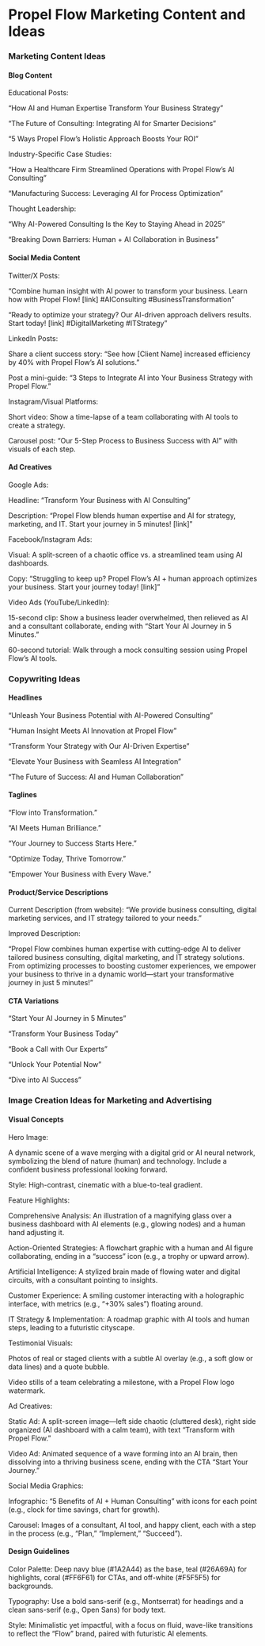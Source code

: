 # Propel Flow Marketing Content and Ideas

### Marketing Content Ideas

#### Blog Content

Educational Posts:

“How AI and Human Expertise Transform Your Business Strategy”

“The Future of Consulting: Integrating AI for Smarter Decisions”

“5 Ways Propel Flow’s Holistic Approach Boosts Your ROI”

Industry-Specific Case Studies:

“How a Healthcare Firm Streamlined Operations with Propel Flow’s AI Consulting”

“Manufacturing Success: Leveraging AI for Process Optimization”

Thought Leadership:

“Why AI-Powered Consulting Is the Key to Staying Ahead in 2025”

“Breaking Down Barriers: Human + AI Collaboration in Business”

#### Social Media Content

Twitter/X Posts:

“Combine human insight with AI power to transform your business. Learn how with Propel Flow! [link] #AIConsulting #BusinessTransformation”

“Ready to optimize your strategy? Our AI-driven approach delivers results. Start today! [link] #DigitalMarketing #ITStrategy”

LinkedIn Posts:

Share a client success story: “See how [Client Name] increased efficiency by 40% with Propel Flow’s AI solutions.”

Post a mini-guide: “3 Steps to Integrate AI into Your Business Strategy with Propel Flow.”

Instagram/Visual Platforms:

Short video: Show a time-lapse of a team collaborating with AI tools to create a strategy.

Carousel post: “Our 5-Step Process to Business Success with AI” with visuals of each step.

#### Ad Creatives

Google Ads:

Headline: “Transform Your Business with AI Consulting”

Description: “Propel Flow blends human expertise and AI for strategy, marketing, and IT. Start your journey in 5 minutes! [link]”

Facebook/Instagram Ads:

Visual: A split-screen of a chaotic office vs. a streamlined team using AI dashboards.

Copy: “Struggling to keep up? Propel Flow’s AI + human approach optimizes your business. Start your journey today! [link]”

Video Ads (YouTube/LinkedIn):

15-second clip: Show a business leader overwhelmed, then relieved as AI and a consultant collaborate, ending with “Start Your AI Journey in 5 Minutes.”

60-second tutorial: Walk through a mock consulting session using Propel Flow’s AI tools.

### Copywriting Ideas

#### Headlines

“Unleash Your Business Potential with AI-Powered Consulting”

“Human Insight Meets AI Innovation at Propel Flow”

“Transform Your Strategy with Our AI-Driven Expertise”

“Elevate Your Business with Seamless AI Integration”

“The Future of Success: AI and Human Collaboration”

#### Taglines

“Flow into Transformation.”

“AI Meets Human Brilliance.”

“Your Journey to Success Starts Here.”

“Optimize Today, Thrive Tomorrow.”

“Empower Your Business with Every Wave.”

#### Product/Service Descriptions

Current Description (from website): “We provide business consulting, digital marketing services, and IT strategy tailored to your needs.”

Improved Description:

“Propel Flow combines human expertise with cutting-edge AI to deliver tailored business consulting, digital marketing, and IT strategy solutions. From optimizing processes to boosting customer experiences, we empower your business to thrive in a dynamic world—start your transformative journey in just 5 minutes!”

#### CTA Variations

“Start Your AI Journey in 5 Minutes”

“Transform Your Business Today”

“Book a Call with Our Experts”

“Unlock Your Potential Now”

“Dive into AI Success”

### Image Creation Ideas for Marketing and Advertising

#### Visual Concepts

Hero Image:

A dynamic scene of a wave merging with a digital grid or AI neural network, symbolizing the blend of nature (human) and technology. Include a confident business professional looking forward.

Style: High-contrast, cinematic with a blue-to-teal gradient.

Feature Highlights:

Comprehensive Analysis: An illustration of a magnifying glass over a business dashboard with AI elements (e.g., glowing nodes) and a human hand adjusting it.

Action-Oriented Strategies: A flowchart graphic with a human and AI figure collaborating, ending in a “success” icon (e.g., a trophy or upward arrow).

Artificial Intelligence: A stylized brain made of flowing water and digital circuits, with a consultant pointing to insights.

Customer Experience: A smiling customer interacting with a holographic interface, with metrics (e.g., “+30% sales”) floating around.

IT Strategy & Implementation: A roadmap graphic with AI tools and human steps, leading to a futuristic cityscape.

Testimonial Visuals:

Photos of real or staged clients with a subtle AI overlay (e.g., a soft glow or data lines) and a quote bubble.

Video stills of a team celebrating a milestone, with a Propel Flow logo watermark.

Ad Creatives:

Static Ad: A split-screen image—left side chaotic (cluttered desk), right side organized (AI dashboard with a calm team), with text “Transform with Propel Flow.”

Video Ad: Animated sequence of a wave forming into an AI brain, then dissolving into a thriving business scene, ending with the CTA “Start Your Journey.”

Social Media Graphics:

Infographic: “5 Benefits of AI + Human Consulting” with icons for each point (e.g., clock for time savings, chart for growth).

Carousel: Images of a consultant, AI tool, and happy client, each with a step in the process (e.g., “Plan,” “Implement,” “Succeed”).

#### Design Guidelines

Color Palette: Deep navy blue (#1A2A44) as the base, teal (#26A69A) for highlights, coral (#FF6F61) for CTAs, and off-white (#F5F5F5) for backgrounds.

Typography: Use a bold sans-serif (e.g., Montserrat) for headings and a clean sans-serif (e.g., Open Sans) for body text.

Style: Minimalistic yet impactful, with a focus on fluid, wave-like transitions to reflect the “Flow” brand, paired with futuristic AI elements.